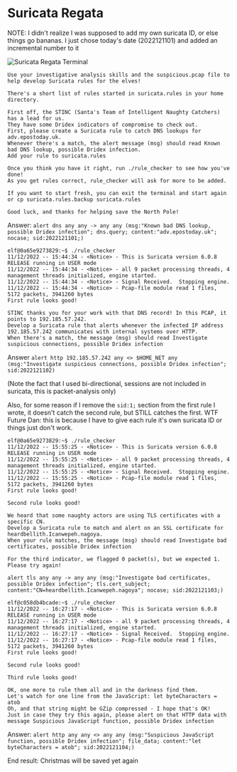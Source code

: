 # Suricata Regata

NOTE: I didn't realize I was supposed to add my own suricata ID, or else things go bananas. I just chose today's date (2022121101) and added an incremental number to it

![Suricata Regata Terminal](/img/tolkienring/suricataregata.png)

```
Use your investigative analysis skills and the suspicious.pcap file to help develop Suricata rules for the elves!

There's a short list of rules started in suricata.rules in your home directory.

First off, the STINC (Santa's Team of Intelligent Naughty Catchers) has a lead for us.
They have some Dridex indicators of compromise to check out.
First, please create a Suricata rule to catch DNS lookups for adv.epostoday.uk.
Whenever there's a match, the alert message (msg) should read Known bad DNS lookup, possible Dridex infection.
Add your rule to suricata.rules

Once you think you have it right, run ./rule_checker to see how you've done!
As you get rules correct, rule_checker will ask for more to be added.

If you want to start fresh, you can exit the terminal and start again or cp suricata.rules.backup suricata.rules

Good luck, and thanks for helping save the North Pole!
```

Answer: `alert dns any any -> any any (msg:"Known bad DNS lookup, possible Dridex infection"; dns.query; content:"adv.epostoday.uk"; nocase; sid:2022121101;)`

```
elf@0a65e9273829:~$ ./rule_checker 
11/12/2022 -- 15:44:34 - <Notice> - This is Suricata version 6.0.8 RELEASE running in USER mode
11/12/2022 -- 15:44:34 - <Notice> - all 9 packet processing threads, 4 management threads initialized, engine started.
11/12/2022 -- 15:44:34 - <Notice> - Signal Received.  Stopping engine.
11/12/2022 -- 15:44:34 - <Notice> - Pcap-file module read 1 files, 5172 packets, 3941260 bytes
First rule looks good!

STINC thanks you for your work with that DNS record! In this PCAP, it points to 192.185.57.242.
Develop a Suricata rule that alerts whenever the infected IP address 192.185.57.242 communicates with internal systems over HTTP.
When there's a match, the message (msg) should read Investigate suspicious connections, possible Dridex infection
```

Answer `alert http 192.185.57.242 any <> $HOME_NET any (msg:"Investigate suspicious connections, possible Dridex infection"; sid:2022121102)`

(Note the fact that I used bi-directional, sessions are not included in suricata, this is packet-analysis only)

Also, for some reason if I remove the `sid:1;` section from the first rule I wrote, it doesn't catch the second rule, but STILL catches the first. WTF
	Future Dan: this is because I have to give each rule it's own suricata ID or things just don't work.

```
elf@0a65e9273829:~$ ./rule_checker 
11/12/2022 -- 15:55:25 - <Notice> - This is Suricata version 6.0.8 RELEASE running in USER mode
11/12/2022 -- 15:55:25 - <Notice> - all 9 packet processing threads, 4 management threads initialized, engine started.
11/12/2022 -- 15:55:25 - <Notice> - Signal Received.  Stopping engine.
11/12/2022 -- 15:55:25 - <Notice> - Pcap-file module read 1 files, 5172 packets, 3941260 bytes
First rule looks good!

Second rule looks good!

We heard that some naughty actors are using TLS certificates with a specific CN.
Develop a Suricata rule to match and alert on an SSL certificate for heardbellith.Icanwepeh.nagoya.
When your rule matches, the message (msg) should read Investigate bad certificates, possible Dridex infection

For the third indicator, we flagged 0 packet(s), but we expected 1. Please try again!
```

```
alert tls any any -> any any (msg:"Investigate bad certificates, possible Dridex infection"; tls.cert_subject; content:"CN=heardbellith.Icanwepeh.nagoya"; nocase; sid:2022121103;)
```

```
elf@c058db4bcade:~$ ./rule_checker 
11/12/2022 -- 16:27:17 - <Notice> - This is Suricata version 6.0.8 RELEASE running in USER mode
11/12/2022 -- 16:27:17 - <Notice> - all 9 packet processing threads, 4 management threads initialized, engine started.
11/12/2022 -- 16:27:17 - <Notice> - Signal Received.  Stopping engine.
11/12/2022 -- 16:27:17 - <Notice> - Pcap-file module read 1 files, 5172 packets, 3941260 bytes
First rule looks good!

Second rule looks good!

Third rule looks good!

OK, one more to rule them all and in the darkness find them.
Let's watch for one line from the JavaScript: let byteCharacters = atob
Oh, and that string might be GZip compressed - I hope that's OK!
Just in case they try this again, please alert on that HTTP data with message Suspicious JavaScript function, possible Dridex infection
```

Answer: `alert http any any <> any any (msg:"Suspicious JavaScript function, possible Dridex infection"; file_data; content:"let byteCharacters = atob"; sid:2022121104;)`

End result: Christmas will be saved yet again